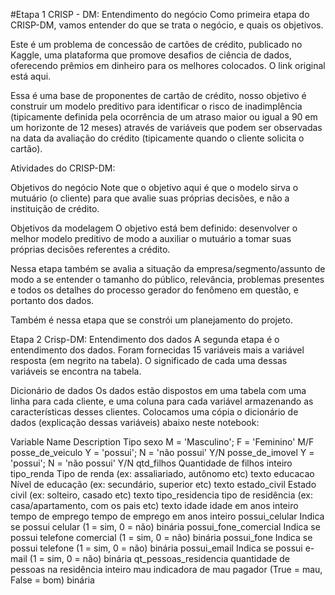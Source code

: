 #Etapa 1 CRISP - DM: Entendimento do negócio
Como primeira etapa do CRISP-DM, vamos entender do que se trata o negócio, e quais os objetivos.

Este é um problema de concessão de cartões de crédito, publicado no Kaggle, uma plataforma que promove desafios de ciência de dados, oferecendo prêmios em dinheiro para os melhores colocados. O link original está aqui.

Essa é uma base de proponentes de cartão de crédito, nosso objetivo é construir um modelo preditivo para identificar o risco de inadimplência (tipicamente definida pela ocorrência de um atraso maior ou igual a 90 em um horizonte de 12 meses) através de variáveis que podem ser observadas na data da avaliação do crédito (tipicamente quando o cliente solicita o cartão).

Atividades do CRISP-DM:

Objetivos do negócio
Note que o objetivo aqui é que o modelo sirva o mutuário (o cliente) para que avalie suas próprias decisões, e não a instituição de crédito.

Objetivos da modelagem
O objetivo está bem definido: desenvolver o melhor modelo preditivo de modo a auxiliar o mutuário a tomar suas próprias decisões referentes a crédito.

Nessa etapa também se avalia a situação da empresa/segmento/assunto de modo a se entender o tamanho do público, relevância, problemas presentes e todos os detalhes do processo gerador do fenômeno em questão, e portanto dos dados.

Também é nessa etapa que se constrói um planejamento do projeto.

Etapa 2 Crisp-DM: Entendimento dos dados
A segunda etapa é o entendimento dos dados. Foram fornecidas 15 variáveis mais a variável resposta (em negrito na tabela). O significado de cada uma dessas variáveis se encontra na tabela.

Dicionário de dados
Os dados estão dispostos em uma tabela com uma linha para cada cliente, e uma coluna para cada variável armazenando as características desses clientes. Colocamos uma cópia o dicionário de dados (explicação dessas variáveis) abaixo neste notebook:

Variable Name	Description	Tipo
sexo	M = 'Masculino'; F = 'Feminino'	M/F
posse_de_veiculo	Y = 'possui'; N = 'não possui'	Y/N
posse_de_imovel	Y = 'possui'; N = 'não possui'	Y/N
qtd_filhos	Quantidade de filhos	inteiro
tipo_renda	Tipo de renda (ex: assaliariado, autônomo etc)	texto
educacao	Nível de educação (ex: secundário, superior etc)	texto
estado_civil	Estado civil (ex: solteiro, casado etc)	texto
tipo_residencia	tipo de residência (ex: casa/apartamento, com os pais etc)	texto
idade	idade em anos	inteiro
tempo de emprego	tempo de emprego em anos	inteiro
possui_celular	Indica se possui celular (1 = sim, 0 = não)	binária
possui_fone_comercial	Indica se possui telefone comercial (1 = sim, 0 = não)	binária
possui_fone	Indica se possui telefone (1 = sim, 0 = não)	binária
possui_email	Indica se possui e-mail (1 = sim, 0 = não)	binária
qt_pessoas_residencia	quantidade de pessoas na residência	inteiro
mau	indicadora de mau pagador (True = mau, False = bom)	binária
